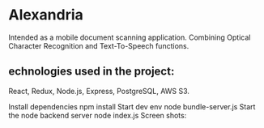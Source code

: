 # Alexandria 

Intended as a mobile document scanning application. Combining Optical Character Recognition and Text-To-Speech functions. 

## echnologies used in the project:

React, Redux, Node.js, Express, PostgreSQL, AWS S3.


Install dependencies
    npm install
Start dev env
    node bundle-server.js
Start the node backend server
    node index.js
Screen shots:
